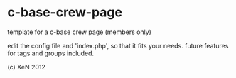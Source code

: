 c-base-crew-page
================

template for a c-base crew page (members only)

edit the config file and 'index.php', so that it fits your needs. future features for tags and groups included.

(c) XeN 2012
